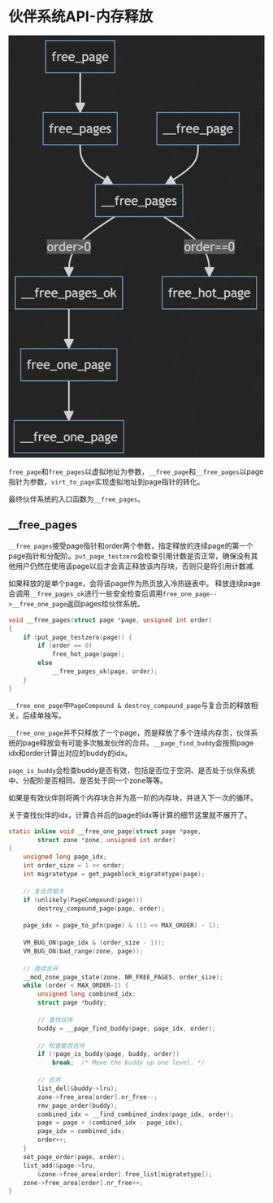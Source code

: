 # 伙伴系统API-内存释放

![Alt text](../imgs/image-6.png)

`free_page`和`free_pages`以虚拟地址为参数，`__free_page`和`__free_pages`以page指针为参数，`virt_to_page`实现虚拟地址到page指针的转化。

最终伙伴系统的入口函数为`__free_pages`。

## __free_pages

`__free_pages`接受page指针和order两个参数，指定释放的连续page的第一个page指针和分配阶。`put_page_testzero`会检查引用计数是否正常，确保没有其他用户仍然在使用该page以后才会真正释放该内存块，否则只是将引用计数减.

如果释放的是单个page，会将该page作为热页放入冷热链表中。
释放连续page会调用`__free_pages_ok`进行一些安全检查后调用`free_one_page-->__free_one_page`返回pages给伙伴系统。

```c
void __free_pages(struct page *page, unsigned int order)
{
    if (put_page_testzero(page)) {
        if (order == 0)
            free_hot_page(page);
        else
            __free_pages_ok(page, order);
    }
}
```

`__free_one_page`中`PageCompound & destroy_compound_page`与复合页的释放相关。后续单独写。

`__free_one_page`并不只释放了一个page，而是释放了多个连续内存页，伙伴系统的page释放会有可能多次触发伙伴的合并。`__page_find_buddy`会按照page idx和order计算出对应的buddy的idx。

`page_is_buddy`会检查buddy是否有效，包括是否位于空洞、是否处于伙伴系统中、分配阶是否相同、是否处于同一个zone等等。

如果是有效伙伴则将两个内存块合并为高一阶的内存块，并进入下一次的循环。

关于查找伙伴的idx，计算合并后的page的idx等计算的细节这里就不展开了。

```c
static inline void __free_one_page(struct page *page,
        struct zone *zone, unsigned int order)
{
    unsigned long page_idx;
    int order_size = 1 << order;
    int migratetype = get_pageblock_migratetype(page);
    
    // 复合页相关
    if (unlikely(PageCompound(page)))
        destroy_compound_page(page, order);

    page_idx = page_to_pfn(page) & ((1 << MAX_ORDER) - 1);

    VM_BUG_ON(page_idx & (order_size - 1));
    VM_BUG_ON(bad_range(zone, page));

    // 连续合并
    __mod_zone_page_state(zone, NR_FREE_PAGES, order_size);
    while (order < MAX_ORDER-1) {
        unsigned long combined_idx;
        struct page *buddy;

        // 查找伙伴
        buddy = __page_find_buddy(page, page_idx, order);

        // 检查能否合并
        if (!page_is_buddy(page, buddy, order))
            break;  /* Move the buddy up one level. */

        // 合并
        list_del(&buddy->lru);
        zone->free_area[order].nr_free--;
        rmv_page_order(buddy);
        combined_idx = __find_combined_index(page_idx, order);
        page = page + (combined_idx - page_idx);
        page_idx = combined_idx;
        order++;
    }
    set_page_order(page, order);
    list_add(&page->lru,
        &zone->free_area[order].free_list[migratetype]);
    zone->free_area[order].nr_free++;
}
```
